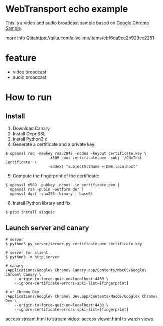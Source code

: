 # WebTransport echo example

This is a video and audio broadcast sample based on [Google Chrome Sample](https://github.com/googlechrome/samples/tree/gh-pages/webtransport).

more info [Qiita]()https://qiita.com/alivelime/items/ebf6da9ce2b929ec2251

# feature

- video broadcast
- audio broadcast

# How to run

## Install

1. Download Canary
2. Install OepnSSL
3. Install Python3.x
4. Generate a certificate and a private key:

```shell
$ openssl req -newkey rsa:2048 -nodes -keyout certificate.key \
                   -x509 -out certificate.pem -subj '/CN=Test Certificate' \
                   -addext "subjectAltName = DNS:localhost"
```

5. Compute the fingerprint of the certificate:

```shell
$ openssl x509 -pubkey -noout -in certificate.pem |
  openssl rsa -pubin -outform der |
  openssl dgst -sha256 -binary | base64
```

6. Install Python library and fix.

```shell
$ pip3 install aioquic
```

## Launch server and canary

```shell
# server
$ python3 py_server/server.py certificate.pem certificate.key

# server for client
$ python3 -m http.server

# canary
/Applications/Google\ Chrome\ Canary.app/Contents/MacOS/Google\ Chrome\ Canary \
    --origin-to-force-quic-on=localhost:4433 \
    --ignore-certificate-errors-spki-list=[fingerprint]

# or Chrome Dev
/Applications/Google\ Chrome\ Dev.app/Contents/MacOS/Google\ Chrome\ Dev \
    --origin-to-force-quic-on=localhost:4433 \
    --ignore-certificate-errors-spki-list=[fingerprint]
```
access stream.html to stream video.
access viewer.html to watch viewo.


